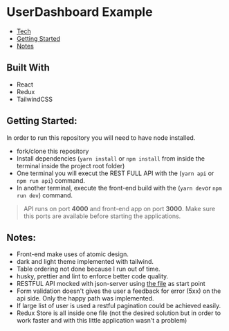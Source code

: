 # UserDashboard Example

- [Tech](#built-with)
- [Getting Started](#getting-started)
- [Notes](#notes)

## Built With

- React
- Redux
- TailwindCSS

## Getting Started:

In order to run this repository you will need to have node installed.

- fork/clone this repository
- Install dependencies (`yarn install` or `npm install` from inside the terminal inside the project root folder)
- One terminal you will execut the REST FULL API with the (`yarn api` or `npm run api`) command.
- In another terminal, execute the front-end build with the (`yarn dev`or `npm run dev`) command.

> API runs on port **4000** and front-end app on port **3000**. Make sure this ports are available before starting the applications.

## Notes:

- Front-end make uses of atomic design.
- dark and light theme implemented with tailwind.
- Table ordering not done because I run out of time.
- husky, prettier and lint to enforce better code quality.
- RESTFUL API mocked with json-server using [the file](/data/data.json) as start point
- Form validation doesn't gives the user a feedback for error (5xx) on the api side. Only the happy path was implemented.
- If large list of user is used a restful pagination could be achieved easily.
- Redux Store is all inside one file (not the desired solution but in order to work faster and with this little application wasn't a problem)
